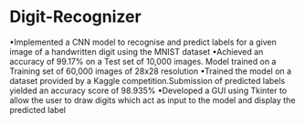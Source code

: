# Digit-Recognizer
•Implemented a CNN model to recognise and predict labels for a given image of a handwritten digit using the MNIST dataset
•Achieved an accuracy of 99.17% on a Test set of 10,000 images. Model trained on a Training set of 60,000 images of 28x28 resolution
•Trained the model on a dataset provided by a Kaggle competition.Submission of predicted labels yielded an accuracy score of 98.935%
•Developed a GUI using Tkinter to allow the user to draw digits which act as input to the model and display the predicted label
